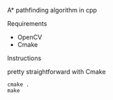 A* pathfinding algorithm in cpp

Requirements
* OpenCV
* Cmake

Instructions

pretty straightforward with Cmake
```
cmake .
make
```
